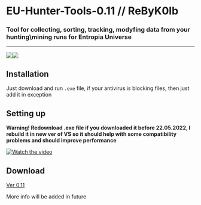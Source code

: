 # EU-Hunter-Tools-0.11 // ReByK0lb
### Tool for collecting, sorting, tracking, modyfing data from your hunting\mining runs for Entropia Universe
____
![](https://img.shields.io/badge/version-v0.11.0-blue)![](https://img.shields.io/badge/.NET-4.8%2B-green)
## Installation
Just download and run `.exe` file, if your antivirus is blocking files, then just add it in 
exception
## Setting up
__Warning! Redownload .exe file if you downloaded it before 22.05.2022, I rebuild it in new ver of VS so it should help with some compatibility
problems and should improve performance__

[![Watch the video](https://i9.ytimg.com/vi/1PeHOQT-Rs0/mqdefault.jpg?v=6288a3a4&sqp=CJTfqZQG&rs=AOn4CLB2Q-uIvRGZjzUniCXZ7XcACwBNaQ)](https://www.youtube.com/watch?v=1PeHOQT-Rs0, "Click to watch YouTube video")

## Download
[Ver 0.11](https://github.com/EUHunterTools/EU-Hunter-Tools-0.11/archive/refs/heads/main.zip)

More info will be added in future


